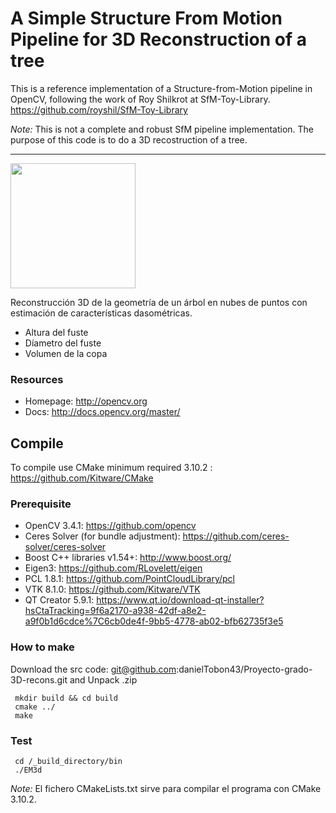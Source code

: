 
# A Simple Structure From Motion Pipeline for 3D Reconstruction of a tree

This is a reference implementation of a Structure-from-Motion pipeline in OpenCV, following the work of Roy Shilkrot at SfM-Toy-Library. https://github.com/royshil/SfM-Toy-Library

*Note:* This is not a complete and robust SfM pipeline implementation. The purpose of this code is to do a 3D recostruction of a tree. 

----------------------
<img src="https://projects.asl.ethz.ch/datasets/lib/exe/fetch.php?cache=&w=900&h=539&tok=dd850d&media=laserregistration:gazebo_winter:tree.png" align="center" height="200">

Reconstrucción 3D de la geometría de un árbol en nubes de puntos con estimación de características dasométricas.
* Altura del fuste
* Díametro del fuste
* Volumen de la copa
 
   
### Resources

* Homepage: <http://opencv.org>
* Docs: <http://docs.opencv.org/master/>

## Compile

To compile use CMake minimum required 3.10.2 : https://github.com/Kitware/CMake

### Prerequisite
- OpenCV 3.4.1: https://github.com/opencv
- Ceres Solver (for bundle adjustment): https://github.com/ceres-solver/ceres-solver
- Boost C++ libraries v1.54+: http://www.boost.org/
- Eigen3: https://github.com/RLovelett/eigen
- PCL 1.8.1: https://github.com/PointCloudLibrary/pcl
- VTK 8.1.0: https://github.com/Kitware/VTK
- QT Creator 5.9.1: https://www.qt.io/download-qt-installer?hsCtaTracking=9f6a2170-a938-42df-a8e2-a9f0b1d6cdce%7C6cb0de4f-9bb5-4778-ab02-bfb62735f3e5

### How to make
Download the src code: git@github.com:danielTobon43/Proyecto-grado-3D-recons.git and Unpack .zip

	 mkdir build && cd build
	 cmake ../
	 make

### Test
	 cd /_build_directory/bin
	 ./EM3d

*Note:*
El fichero CMakeLists.txt sirve para compilar el programa con CMake 3.10.2.



